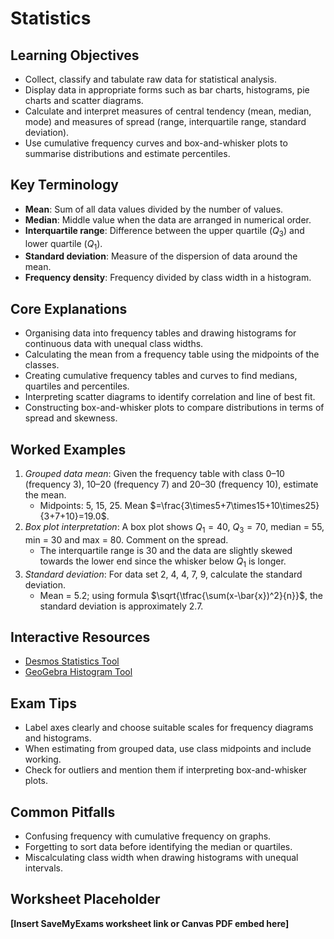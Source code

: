 # Statistics

## Learning Objectives
- Collect, classify and tabulate raw data for statistical analysis.
- Display data in appropriate forms such as bar charts, histograms, pie charts and scatter diagrams.
- Calculate and interpret measures of central tendency (mean, median, mode) and measures of spread (range, interquartile range, standard deviation).
- Use cumulative frequency curves and box-and-whisker plots to summarise distributions and estimate percentiles.

## Key Terminology
- **Mean**: Sum of all data values divided by the number of values.
- **Median**: Middle value when the data are arranged in numerical order.
- **Interquartile range**: Difference between the upper quartile ($Q_3$) and lower quartile ($Q_1$).
- **Standard deviation**: Measure of the dispersion of data around the mean.
- **Frequency density**: Frequency divided by class width in a histogram.

## Core Explanations
- Organising data into frequency tables and drawing histograms for continuous data with unequal class widths.
- Calculating the mean from a frequency table using the midpoints of the classes.
- Creating cumulative frequency tables and curves to find medians, quartiles and percentiles.
- Interpreting scatter diagrams to identify correlation and line of best fit.
- Constructing box-and-whisker plots to compare distributions in terms of spread and skewness.

## Worked Examples
1. *Grouped data mean*: Given the frequency table with class 0–10 (frequency 3), 10–20 (frequency 7) and 20–30 (frequency 10), estimate the mean.
   - Midpoints: 5, 15, 25. Mean $=\frac{3\times5+7\times15+10\times25}{3+7+10}=19.0$.
2. *Box plot interpretation*: A box plot shows $Q_1=40$, $Q_3=70$, median = 55, min = 30 and max = 80. Comment on the spread.
   - The interquartile range is 30 and the data are slightly skewed towards the lower end since the whisker below $Q_1$ is longer.
3. *Standard deviation*: For data set 2, 4, 4, 7, 9, calculate the standard deviation.
   - Mean = 5.2; using formula $\sqrt{\tfrac{\sum(x-\bar{x})^2}{n}}$, the standard deviation is approximately 2.7.

## Interactive Resources
- [Desmos Statistics Tool](https://www.desmos.com/calculator)
- [GeoGebra Histogram Tool](https://www.geogebra.org/m/qavnzsha)

## Exam Tips
- Label axes clearly and choose suitable scales for frequency diagrams and histograms.
- When estimating from grouped data, use class midpoints and include working.
- Check for outliers and mention them if interpreting box-and-whisker plots.

## Common Pitfalls
- Confusing frequency with cumulative frequency on graphs.
- Forgetting to sort data before identifying the median or quartiles.
- Miscalculating class width when drawing histograms with unequal intervals.

## Worksheet Placeholder
**[Insert SaveMyExams worksheet link or Canvas PDF embed here]**

